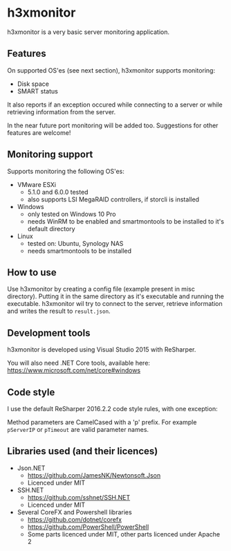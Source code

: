 # h3xmonitor
h3xmonitor is a very basic server monitoring application.

## Features

On supported OS'es (see next section), h3xmonitor supports monitoring:
* Disk space
* SMART status

It also reports if an exception occured while connecting to a server or while retrieving information from the server.

In the near future port monitoring will be added too. Suggestions for other features are welcome!

## Monitoring support

Supports monitoring the following OS'es:
* VMware ESXi
  * 5.1.0 and 6.0.0 tested
  * also supports LSI MegaRAID controllers, if storcli is installed
* Windows
  * only tested on Windows 10 Pro
  * needs WinRM to be enabled and smartmontools to be installed to it's default directory
* Linux
  * tested on: Ubuntu, Synology NAS
  * needs smartmontools to be installed
  
## How to use

Use h3xmonitor by creating a config file (example present in misc directory). Putting it in the same directory as it's executable and running the executable. h3xmonitor wil try to connect to the server, retrieve information and writes the result to `result.json`.

## Development tools

h3xmonitor is developed using Visual Studio 2015 with ReSharper.

You will also need .NET Core tools, available here: https://www.microsoft.com/net/core#windows

## Code style

I use the default ReSharper 2016.2.2 code style rules, with one exception:

Method parameters are CamelCased with a 'p' prefix. For example `pServerIP` or `pTimeout` are valid parameter names.

## Libraries used (and their licences)

* Json.NET
  * https://github.com/JamesNK/Newtonsoft.Json
  * Licenced under MIT
* SSH.NET
  * https://github.com/sshnet/SSH.NET
  * Licenced under MIT
* Several CoreFX and Powershell libraries
  * https://github.com/dotnet/corefx
  * https://github.com/PowerShell/PowerShell
  * Some parts licenced under MIT, other parts licenced under Apache 2
